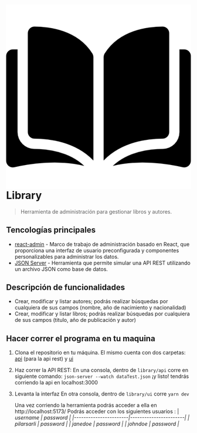 <img src="icon.png" align="right" />

# Library
> Herramienta de administración para gestionar libros y autores.

## Tencologías principales

- [react-admin](https://marmelab.com/react-admin/documentation.html) - Marco de trabajo de administración basado en React, que proporciona una interfaz de usuario preconfigurada y componentes personalizables para administrar los datos.
- [JSON Server](https://www.npmjs.com/package/json-server) - Herramienta que permite simular una API REST utilizando un archivo JSON como base de datos.

## Descripción de funcionalidades

- Crear, modificar y listar autores; podrás realizar búsquedas por cualquiera de sus campos (nombre, año de nacimiento y nacionalidad)
- Crear, modificar y listar libros; podrás realizar búsquedas por cualquiera de sus campos (titulo, año de publicación y autor)

## Hacer correr el programa en tu maquina

1. Clona el repositorio en tu máquina. El mismo cuenta con dos carpetas: [api](https://github.com/mpsarli/library/tree/main/api) (para la api rest) y [ui](https://github.com/mpsarli/library/tree/main/ui)
2. Haz correr la API REST:
    En una consola, dentro de `library/api` corre en siguiente comando: 
    `json-server --watch dataTest.json`
    ¡y listo! tendrás corriendo la api en localhost:3000
3. Levanta la interfaz
    En otra consola, dentro de `library/ui` corre `yarn dev`

    Una vez corriendo la herramienta podrás acceder a ella en http://localhost:5173/
    Podrás acceder con los siguientes usuarios :
    |   <em>username<em>    |   <em>password<em>    |
    |-----------------------|-----------------------|
    |   pilarsarli  |   password    |
    |   janedoe  |   password    |
    |   johndoe  |   password    |
   

